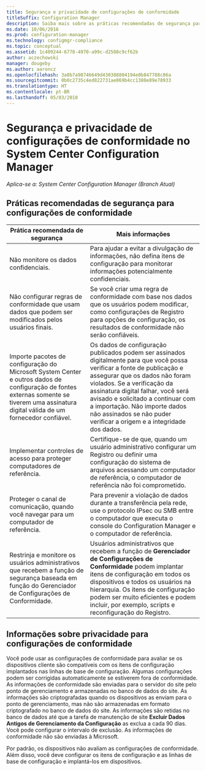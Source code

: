 ```yaml
---
title: Segurança e privacidade de configurações de conformidade
titleSuffix: Configuration Manager
description: Saiba mais sobre as práticas recomendadas de segurança para as configurações de conformidade no System Center Configuration Manager.
ms.date: 10/06/2016
ms.prod: configuration-manager
ms.technology: configmgr-compliance
ms.topic: conceptual
ms.assetid: 1c409244-6778-4970-a99c-d2508c9cf62b
author: aczechowski
manager: dougeby
ms.author: aaroncz
ms.openlocfilehash: 3a8b7a98746649d430388804194e0b847788c86a
ms.sourcegitcommit: 0b0c2735c4ed822731ae069b4cc1380e89e78933
ms.translationtype: HT
ms.contentlocale: pt-BR
ms.lasthandoff: 05/03/2018
---
```

# <a name="security-and-privacy-for-compliance-settings-in-system-center-configuration-manager"></a>Segurança e privacidade de configurações de conformidade no System Center Configuration Manager

*Aplica-se a: System Center Configuration Manager (Branch Atual)*


## <a name="security-best-practices-for-compliance-settings"></a>Práticas recomendadas de segurança para configurações de conformidade  

|Prática recomendada de segurança|Mais informações|  
|----------------------------|----------------------|  
|Não monitore os dados confidenciais.|Para ajudar a evitar a divulgação de informações, não defina itens de configuração para monitorar informações potencialmente confidenciais.|  
|Não configurar regras de conformidade que usam dados que podem ser modificados pelos usuários finais.|Se você criar uma regra de conformidade com base nos dados que os usuários podem modificar, como configurações de Registro para opções de configuração, os resultados de conformidade não serão confiáveis.|  
|Importe pacotes de configuração do Microsoft System Center e outros dados de configuração de fontes externas somente se tiverem uma assinatura digital válida de um fornecedor confiável.|Os dados de configuração publicados podem ser assinados digitalmente para que você possa verificar a fonte de publicação e assegurar que os dados não foram violados. Se a verificação da assinatura digital falhar, você será avisado e solicitado a continuar com a importação. Não importe dados não assinados se não puder verificar a origem e a integridade dos dados.|  
|Implementar controles de acesso para proteger computadores de referência.|Certifique-se de que, quando um usuário administrativo configurar um Registro ou definir uma configuração do sistema de arquivos acessando um computador de referência, o computador de referência não foi comprometido.|  
|Proteger o canal de comunicação, quando você navegar para um computador de referência.|Para prevenir a violação de dados durante a transferência pela rede, use o protocolo IPsec ou SMB entre o computador que executa o console do Configuration Manager e o computador de referência.|  
|Restrinja e monitore os usuários administrativos que recebem a função de segurança baseada em função do Gerenciador de Configurações de Conformidade.|Usuários administrativos que recebem a função de **Gerenciador de Configurações de Conformidade** podem implantar itens de configuração em todos os dispositivos e todos os usuários na hierarquia. Os itens de configuração podem ser muito eficientes e podem incluir, por exemplo, scripts e reconfiguração do Registro.|  

## <a name="privacy-information-for-compliance-settings"></a>Informações sobre privacidade para configurações de conformidade  
 Você pode usar as configurações de conformidade para avaliar se os dispositivos cliente são compatíveis com os itens de configuração implantados nas linhas de base de configuração. Algumas configurações podem ser corrigidas automaticamente se estiverem fora de conformidade. As informações de conformidade são enviadas para o servidor do site pelo ponto de gerenciamento e armazenadas no banco de dados do site. As informações são criptografadas quando os dispositivos as enviam para o ponto de gerenciamento, mas não são armazenadas em formato criptografado no banco de dados do site. As informações são retidas no banco de dados até que a tarefa de manutenção de site **Excluir Dados Antigos de Gerenciamento da Configuração** as exclua a cada 90 dias. Você pode configurar o intervalo de exclusão. As informações de conformidade não são enviadas à Microsoft.  

 Por padrão, os dispositivos não avaliam as configurações de conformidade. Além disso, você deve configurar os itens de configuração e as linhas de base de configuração e implantá-los em dispositivos.  
